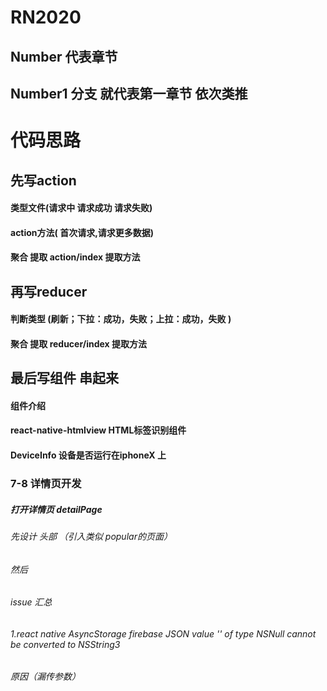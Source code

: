 # RN2020
## Number 代表章节
## Number1 分支 就代表第一章节 依次类推
# 代码思路
## 先写action 
#### 类型文件(请求中 请求成功 请求失败)
#### action方法( 首次请求,请求更多数据)
#### 聚合 提取 action/index 提取方法
## 再写reducer 
#### 判断类型 (刷新；下拉：成功，失败；上拉：成功，失败 )
#### 聚合 提取 reducer/index 提取方法
## 最后写组件 串起来
#### 组件介绍
#### react-native-htmlview HTML标签识别组件
#### DeviceInfo 设备是否运行在iphoneX 上

### 7-8 详情页开发

##### 打开详情页 detailPage  
###### 先设计 头部  （引入类似 popular的页面）
###### 然后

###### issue 汇总 
###### 1.react native AsyncStorage firebase JSON value '<null>' of type NSNull cannot be converted to NSString3
###### 原因（漏传参数）